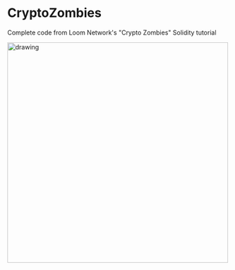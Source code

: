 # CryptoZombies
Complete code from Loom Network's "Crypto Zombies" Solidity tutorial 

<img src="https://user-images.githubusercontent.com/61299527/173169381-50559426-c1e0-4908-b61c-67a9cf9aaee4.png" alt="drawing" width="500px" align="middle"/>


